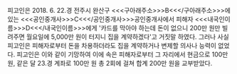 피고인은 2018. 6. 22.경 전주시 완산구 <<<구아래주소>>>B<<</구아래주소>>>에 있는 <<<공인중개사>>>C<<</공인중개사>>>공인중개사에서 피해자 <<<내국인이름>>>D<<</내국인이름>>>에게 '카드를 막아야 하는데 돈이 없으니 200만 원만 빌려주면 월요일에 5,000만 원이 터지니 집을 계약하겠다'고 거짓말 하였다.
그러나 사실 피고인은 피해자로부터 돈을 차용하더라도 집을 계약하거나 변제할 의사나 능력이 없었다.
피고인은 이와 같이 기망하여 이에 속은 피해자로부터 그 자리에서 현금으로 100만 원, 같은 달 23.경 계좌로 100만 원 총 2회에 걸쳐 합계 200만 원을 교부받았다.